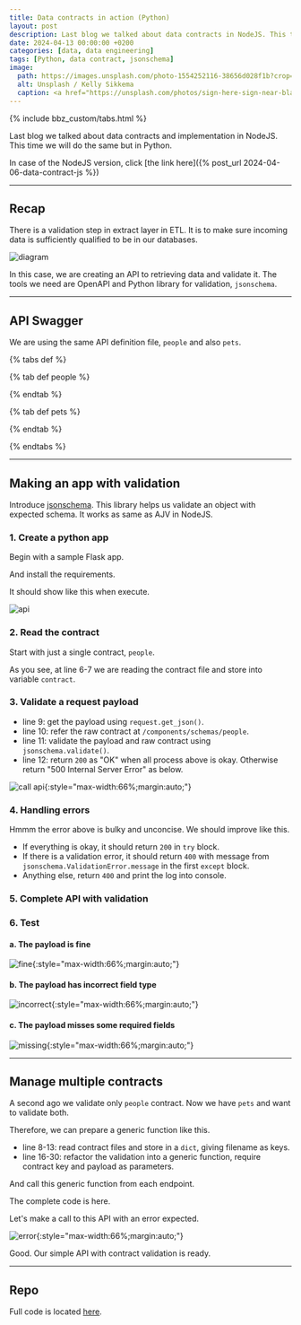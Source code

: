 ```yaml
---
title: Data contracts in action (Python)
layout: post
description: Last blog we talked about data contracts in NodeJS. This time we will do the same but in Python.
date: 2024-04-13 00:00:00 +0200
categories: [data, data engineering]
tags: [Python, data contract, jsonschema]
image:
  path: https://images.unsplash.com/photo-1554252116-38656d028f1b?crop=entropy&cs=tinysrgb&fit=max&fm=jpg&ixid=M3wxMTc3M3wwfDF8c2VhcmNofDd8fGUtc2lnbmF0dXJlfGVufDB8fHx8MTcxMjI0NjA0NHww&ixlib=rb-4.0.3&q=80&w=2000
  alt: Unsplash / Kelly Sikkema
  caption: <a href="https://unsplash.com/photos/sign-here-sign-near-blank-space-on-paper-wDghq14BBa4">Unsplash / Kelly Sikkema</a>
---
```


{% include bbz_custom/tabs.html %}

Last blog we talked about data contracts and implementation in NodeJS. This time we will do the same but in Python.

In case of the NodeJS version, click [the link here]({% post_url 2024-04-06-data-contract-js %})

---

## Recap

There is a validation step in extract layer in ETL. It is to make sure incoming data is sufficiently qualified to be in our databases.

![diagram](https://bluebirzdotnet.s3.ap-southeast-1.amazonaws.com/data-contract-js/diagram-contracts.svg)

In this case, we are creating an API to retrieving data and validate it. The tools we need are OpenAPI and Python library for validation, `jsonschema`.

---

## API Swagger

We are using the same API definition file, `people` and also `pets`.

{% tabs def %}

{% tab def people %}

<script src="https://gist.github.com/bluebirz/b5ca8729b15a2147a7da06c231b1c453.js?file=people.yml"></script>

{% endtab %}

{% tab def pets %}

<script src="https://gist.github.com/bluebirz/b5ca8729b15a2147a7da06c231b1c453.js?file=pets.yml"></script>

{% endtab %}

{% endtabs %}

---

## Making an app with validation

Introduce [jsonschema](https://python-jsonschema.readthedocs.io/en/stable/). This library helps us validate an object with expected schema. It works as same as AJV in NodeJS.

### 1. Create a python app

Begin with a sample Flask app.

<script src="https://gist.github.com/bluebirz/636c5daddb70b0aa355268a5e54678a0.js?file=01-blank-flask.py"></script>

And install the requirements.

<script src="https://gist.github.com/bluebirz/636c5daddb70b0aa355268a5e54678a0.js?file=requirements.txt"></script>

It should show like this when execute.

![api](https://bluebirzdotnet.s3.ap-southeast-1.amazonaws.com/data-contract-py/01-flask.png)

### 2. Read the contract

Start with just a single contract, `people`.

<script src="https://gist.github.com/bluebirz/636c5daddb70b0aa355268a5e54678a0.js?file=02-add-endpoint.py"></script>

As you see, at line 6-7 we are reading the contract file and store into variable `contract`.

### 3. Validate a request payload

<script src="https://gist.github.com/bluebirz/636c5daddb70b0aa355268a5e54678a0.js?file=03-validate-endpoint.py"></script>

- line 9: get the payload using `request.get_json()`.
- line 10: refer the raw contract at `/components/schemas/people`.
- line 11: validate the payload and raw contract using `jsonschema.validate()`.
- line 12: return `200` as "OK" when all process above is okay. Otherwise return "500 Internal Server Error" as below.

![call api](https://bluebirzdotnet.s3.ap-southeast-1.amazonaws.com/data-contract-py/02-output-val-failed.png){:style="max-width:66%;margin:auto;"}

### 4. Handling errors

Hmmm the error above is bulky and unconcise. We should improve like this.

<script src="https://gist.github.com/bluebirz/636c5daddb70b0aa355268a5e54678a0.js?file=04-handle-validate-err.py"></script>

- If everything is okay, it should return `200` in `try` block.
- If there is a validation error, it should return `400` with message from `jsonschema.ValidationError.message` in the first `except` block.
- Anything else, return `400` and print the log into console.

### 5. Complete API with validation

<script src="https://gist.github.com/bluebirz/636c5daddb70b0aa355268a5e54678a0.js?file=05-single-endpoint-app.py"></script>

### 6. Test

#### a. The payload is fine

![fine](https://bluebirzdotnet.s3.ap-southeast-1.amazonaws.com/data-contract-py/03-call-ok.png){:style="max-width:66%;margin:auto;"}

#### b. The payload has incorrect field type

![incorrect](https://bluebirzdotnet.s3.ap-southeast-1.amazonaws.com/data-contract-py/04-call-failed-wrong-types.png){:style="max-width:66%;margin:auto;"}

#### c. The payload misses some required fields

![missing](https://bluebirzdotnet.s3.ap-southeast-1.amazonaws.com/data-contract-py/05-call-failed-missing-req-field.png){:style="max-width:66%;margin:auto;"}

---

## Manage multiple contracts

A second ago we validate only `people` contract. Now we have `pets` and want to validate both.

Therefore, we can prepare a generic function like this.

<script src="https://gist.github.com/bluebirz/636c5daddb70b0aa355268a5e54678a0.js?file=06-generic.py"></script>

- line 8-13: read contract files and store in a `dict`, giving filename as keys.
- line 16-30: refactor the validation into a generic function, require contract key and payload as parameters.

And call this generic function from each endpoint.

<script src="https://gist.github.com/bluebirz/636c5daddb70b0aa355268a5e54678a0.js?file=07-call-generic.py"></script>

The complete code is here.

<script src="https://gist.github.com/bluebirz/636c5daddb70b0aa355268a5e54678a0.js?file=08-multiple-endpoint-app.py"></script>

Let's make a call to this API with an error expected.

![error](https://bluebirzdotnet.s3.ap-southeast-1.amazonaws.com/data-contract-py/06-call-failed-pets.png){:style="max-width:66%;margin:auto;"}

Good. Our simple API with contract validation is ready.

---

## Repo

Full code is located [here](https://github.com/bluebirz/sample-data-contracts-py).
